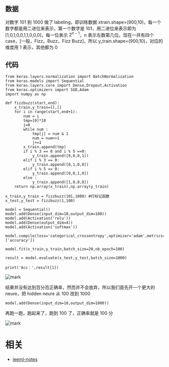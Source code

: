 

## 数据
对数字 101 到 1000 做了 labeling，即训练数据 xtrain.shape=(900,10)，每一个数字都是用二进位来表示，第一个数字是 101，用二进位来表示即为[1,0,1,0,0,1,1,0,0,0]，每一位表示 $2^{n-1}$，$n$ 表示左数第几位。现在一共有四个 case，[一般，Fizz，Buzz，Fizz Buzz]，所以 y_train.shape=(900,10)，对应的维度用 1 表示，其他都为 0

## 代码
```
from keras.layers.normalization import BatchNormalization
from keras.models import Sequential
from keras.layers.core import Dense,Dropout,Activation
from keras.optimizers import SGD,Adam
import numpy as np

def fizzbuzz(start,end):
	x_train,y_train=[],[]
	for i in range(start,end+1):
		num = i
		tmp=[0]*10
		j=0
		while num :
			tmp[j] = num & 1
			num = num>>1
			j+=1
		x_train.append(tmp)
		if i % 3 == 0 and i % 5 ==0:
			y_train.append([0,0,0,1])
		elif i % 3 == 0:
			y_train.append([0,1,0,0])
		elif i % 5 == 0:
			y_train.append([0,0,1,0])
		else :
			y_train.append([1,0,0,0])
	return np.array(x_train),np.array(y_train)

x_train,y_train = fizzbuzz(101,1000) #打标记函数
x_test,y_test = fizzbuzz(1,100)

model = Sequential()
model.add(Dense(input_dim=10,output_dim=100))
model.add(Activation('relu'))
model.add(Dense(output_dim=4))
model.add(Activation('softmax'))

model.compile(loss='categorical_crossentropy',optimizer='adam',metrics=['accuracy'])

model.fit(x_train,y_train,batch_size=20,nb_epoch=100)

result = model.evaluate(x_test,y_test,batch_size=1000)

print('Acc：',result[1])

```

![mark](http://images.iterate.site/blog/image/20190818/FR3XRy8PB3Il.png?imageslim)

结果并没有达到百分百正确率，然而并不会放弃，所以我们首先开一个更大的 neure，把 hidden neure 从 100 改到 1000

```
model.add(Dense(input_dim=10,output_dim=1000))
```

再跑一跑，跑起来了，跑到 100 了，正确率就是 100 分

![mark](http://images.iterate.site/blog/image/20190818/PvGfUWISzQ4j.png?imageslim)





# 相关

- [leeml-notes](https://github.com/datawhalechina/leeml-notes)
